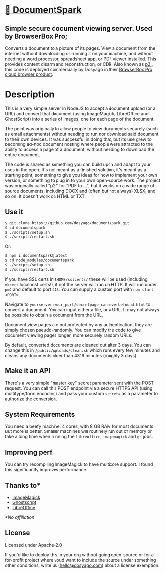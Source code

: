 # [:sparkling_heart: DocumentSpark](https://github.com/dosyago/documentspark)

## Simple secure document viewing server. Used by BrowserBox Pro;

Converts a document to a picture of its pages. View a document from the internet without downloading or running it on your machine, and without needing a word processor, spreadsheet app, or PDF viewer installed. This provides content disarm and reconstruction, or CDR. Also known as [p2.](#), this code is deployed commercially by Dosyago in their [BrowserBox Pro cloud browser product](https://github.com/dosyago/BrowserBoxPro).

# Description

This is a very simple server in NodeJS to accept a document upload (or a URL) and convert that document (using ImageMagick, LibreOffice and GhostScript) into a series of images, one for each page of the document.

The point was originally to allow people to view documents securely (such as email attachments) without needing to run nor download said document to their own devices. It was successful in doing that, but its use grew to becoming ad-hoc document hosting where people were attracted to the ability to access a page of a document, without needing to download the entire document.

The code is shared as something you can build upon and adapt to your uses in the open. It's not meant as a finished solution, it's meant as a starting point, something to give you ideas for how to implement your own version, or something to plug in to your own open-source work. The project was originally called "p2." for "PDF to ...", but it works on a wide range of source documents, including DOCX and (often but not always) XLSX, and so on. It doesn't work on HTML or TXT.

## Use it

```sh
$ git clone https://github.com/dosyago/documentspark.git
$ cd documentspark
$ ./scripts/setup.sh 
$ ./scripts/restart.sh
```

Or:

```sh
$ npm i documentspark@latest
$ cd node_modules/documentspark
$ ./scripts/setup.sh 
$ ./scripts/restart.sh
```

If you have SSL certs in `$HOME/sslcerts/` these will be used (including `mkcert` localhost certs!), if not the server will run on HTTP. It will run under `pm2` and default to port `443`. You can supply a custom port with `npm start <PORT>`.

Navigate to `yourserver:your_port/secretpage-canneverbefound.html` to convert a document. You can input either a file, or a URL. It may not always be possible to obtain a document from the URL.

Document view pages are not protected by any authentication, they are simply chosen pseudo-randomly. You can modify the code to give document viewing pages longer, more securely random URLs. 

By default, converted documents are cleaned out after 3 days. You can change this in `/public/uploads/clean.sh` which runs every few minutes and cleans any documents older than 4319 minutes (roughly 3 days). 

## Make it an API

There's a very simple "master key" secret parameter sent with the POST request. You can call this POST endpoint via a secure HTTPS API (using multitype/form encoding) and pass your custom `secret=` as a parameter to authorize the conversion. 

## System Requirements

You need a beefy machine. 4 cores, with 8 GB RAM for most documents. But more is better. Smaller machines will routinely run out of memory or take a long time when running the `libreoffice`, `imagemagick` and `gs` jobs.

## Improving perf

You can try recompiling ImageMagick to have multicore support. I found this significantly improves performance.

## Thanks to\*

- [ImageMagick](https://github.com/ImageMagick/ImageMagick)
- [Ghostscript](https://git.ghostscript.com/)
- [LibreOffice](https://www.libreoffice.org/)

*\*No affiliation*

## License

Licensed under  Apache-2.0

If you'd like to deploy this in your org without going open-source or for a for-profit project where youd want to include the source under something other conditions, write us (hello@dosyago.com) about a license exemption.

